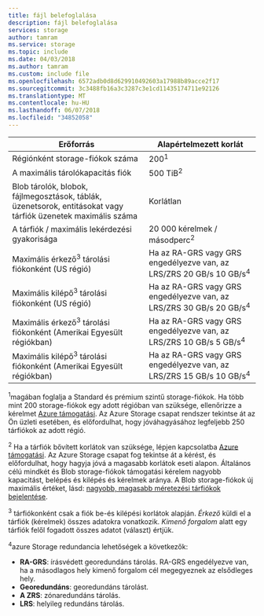 ```yaml
---
title: fájl belefoglalása
description: fájl belefoglalása
services: storage
author: tamram
ms.service: storage
ms.topic: include
ms.date: 04/03/2018
ms.author: tamram
ms.custom: include file
ms.openlocfilehash: 6572adb0d8d629910492603a17988b89acce2f17
ms.sourcegitcommit: 3c3488fb16a3c3287c3e1cd11435174711e92126
ms.translationtype: MT
ms.contentlocale: hu-HU
ms.lasthandoff: 06/07/2018
ms.locfileid: "34852058"
---
```

| Erőforrás | Alapértelmezett korlát |
| --- | --- |
| Régiónként storage-fiókok száma | 200<sup>1</sup> |
| A maximális tárolókapacitás fiók | 500 TiB<sup>2</sup> |
| Blob tárolók, blobok, fájlmegosztások, táblák, üzenetsorok, entitásokat vagy tárfiók üzenetek maximális száma | Korlátlan |
| A tárfiók / maximális lekérdezési gyakorisága | 20 000 kérelmek / másodperc<sup>2</sup> |
| Maximális érkező<sup>3</sup> tárolási fiókonként (US régió) | Ha az RA-GRS vagy GRS engedélyezve van, az LRS/ZRS 20 GB/s 10 GB/s<sup>4</sup> |
| Maximális kilépő<sup>3</sup> tárolási fiókonként (US régió) | Ha az RA-GRS vagy GRS engedélyezve van, az LRS/ZRS 30 GB/s 20 GB/s<sup>4</sup> |
| Maximális érkező<sup>3</sup> tárolási fiókonként (Amerikai Egyesült régiókban) | Ha az RA-GRS vagy GRS engedélyezve van, az LRS/ZRS 10 GB/s 5 GB/s<sup>4</sup> |
| Maximális kilépő<sup>3</sup> tárolási fiókonként (Amerikai Egyesült régiókban) | Ha az RA-GRS vagy GRS engedélyezve van, az LRS/ZRS 15 GB/s 10 GB/s<sup>4</sup> |

<sup>1</sup>magában foglalja a Standard és prémium szintű storage-fiókok. Ha több mint 200 storage-fiókok egy adott régióban van szüksége, ellenőrizze a kérelmet [Azure támogatási](https://azure.microsoft.com/support/faq/). Az Azure Storage csapat rendszer tekintse át az Ön üzleti esetében, és előfordulhat, hogy jóváhagyásához legfeljebb 250 tárfiókok az adott régió. 

<sup>2</sup> Ha a tárfiók bővített korlátok van szüksége, lépjen kapcsolatba [Azure támogatási](https://azure.microsoft.com/support/faq/). Az Azure Storage csapat fog tekintse át a kérést, és előfordulhat, hogy hagyja jóvá a magasabb korlátok eseti alapon. Általános célú mindkét és Blob storage-fiókok támogatási kérelem nagyobb kapacitást, belépés és kilépés és kérelmek aránya. A Blob storage-fiókok új maximális értéket, lásd: [nagyobb, magasabb méretezési tárfiókok bejelentése](https://azure.microsoft.com/blog/announcing-larger-higher-scale-storage-accounts/).

<sup>3</sup> tárfiókonként csak a fiók be-és kilépési korlátok alapján. *Érkező* küldi el a tárfiók (kérelmek) összes adatokra vonatkozik. *Kimenő forgalom* alatt egy tárfiók felől fogadott összes adatot (választ) értjük.  

<sup>4</sup>azure Storage redundancia lehetőségek a következők:
* **RA-GRS**: írásvédett georedundáns tárolás. RA-GRS engedélyezve van, ha a másodlagos hely kimenő forgalom cél megegyeznek az elsődleges hely.
* **Georedundáns**: georedundáns tárolást. 
* **A ZRS**: zónaredundáns tárolás.
* **LRS**: helyileg redundáns tárolás. 
